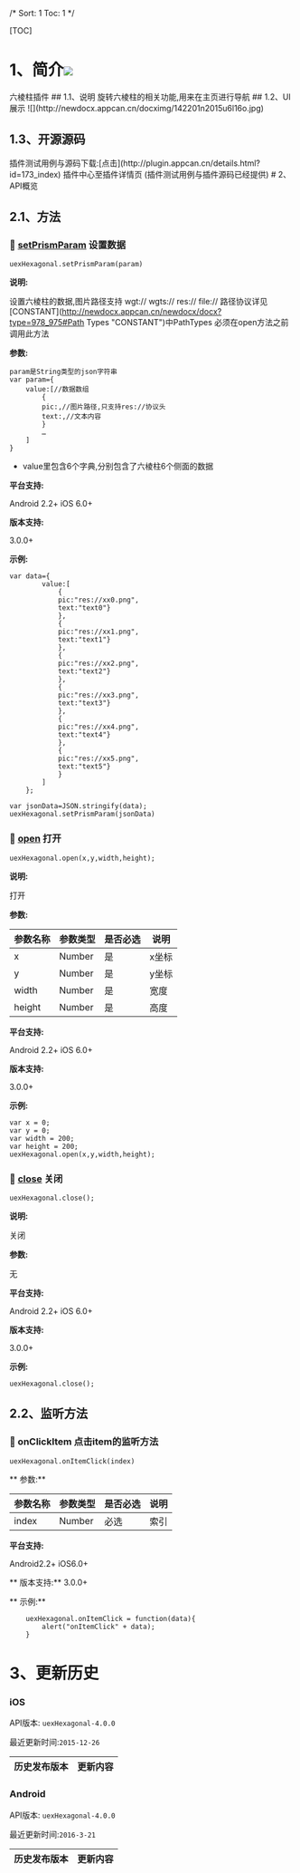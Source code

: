 /*
Sort: 1
Toc: 1
*/



[TOC]
# 1、简介[![](http://appcan-download.oss-cn-beijing.aliyuncs.com/%E5%85%AC%E6%B5%8B%2Fgf.png)]() <ignore>
六棱柱插件
## 1.1、说明<ignore>
 旋转六棱柱的相关功能,用来在主页进行导航
## 1.2、UI展示<ignore>
 ![](http://newdocx.appcan.cn/docximg/142201n2015u6l16o.jpg)
 
## 1.3、开源源码<ignore>
插件测试用例与源码下载:[点击](http://plugin.appcan.cn/details.html?id=173_index) 插件中心至插件详情页 (插件测试用例与插件源码已经提供)
# 2、API概览<ignore>

## 2.1、方法<ignore>

### 🍭 [setPrismParam](#setPrismParam) 设置数据

`uexHexagonal.setPrismParam(param)  `

**说明:**

设置六棱柱的数据,图片路径支持 wgt:// wgts:// res:// file://  路径协议详见[CONSTANT](http://newdocx.appcan.cn/newdocx/docx?type=978_975#Path Types "CONSTANT")中PathTypes
必须在open方法之前调用此方法

**参数:**

```
param是String类型的json字符串
var param={
    value:[//数据数组
        {
        pic:,//图片路径,只支持res://协议头
        text:,//文本内容
        }
        …   
    ]
}

```
    
* value里包含6个字典,分别包含了六棱柱6个侧面的数据

**平台支持:**

Android 2.2+
iOS 6.0+

**版本支持:**

3.0.0+

**示例:**

```
var data={
        value:[
            {
            pic:"res://xx0.png",
            text:"text0"}
            },
            {
            pic:"res://xx1.png",
            text:"text1"}
            },
            {
            pic:"res://xx2.png",
            text:"text2"}
            },
            {
            pic:"res://xx3.png",
            text:"text3"}
            },
            {
            pic:"res://xx4.png",
            text:"text4"}
            },
            {
            pic:"res://xx5.png",
            text:"text5"}
            }
        ]
    };
                                
var jsonData=JSON.stringify(data);   
uexHexagonal.setPrismParam(jsonData)    

```

### 🍭 [open](#open) 打开

`uexHexagonal.open(x,y,width,height);`

**说明:**

打开  

**参数:**

|参数名称|参数类型 | 是否必选|  说明 |
|-----|-----|-----|----- |
| x | Number | 是 | x坐标 |
| y | Number | 是 | y坐标 |
| width | Number | 是 | 宽度 |
|height|Number|是|高度|

**平台支持:**

Android 2.2+
iOS 6.0+

**版本支持:**

3.0.0+

**示例:**

```
var x = 0;     
var y = 0;      
var width = 200; 
var height = 200;                               
uexHexagonal.open(x,y,width,height);

```
### 🍭 [close](#close) 关闭

`uexHexagonal.close();`

**说明:**

关闭

**参数:**

无

**平台支持:**

Android 2.2+
iOS 6.0+

**版本支持:**

3.0.0+

**示例:**

```                         
uexHexagonal.close();

```
## 2.2、监听方法<ignore>

### 🍭 onClickItem  点击item的监听方法

`uexHexagonal.onItemClick(index)    `   

** 参数:**
 
|参数名称|参数类型 | 是否必选|  说明 |
|-----|-----|-----|----- |
| index | Number | 必选 |索引 |
 

**平台支持:**

Android2.2+
iOS6.0+

** 版本支持:**
3.0.0+

**  示例:**
```
    uexHexagonal.onItemClick = function(data){
        alert("onItemClick" + data);
    }
```

        
        
# 3、更新历史<ignore>

### iOS<ignore>

API版本: `uexHexagonal-4.0.0`

最近更新时间:`2015-12-26`

| 历史发布版本 | 更新内容 |
| ----- | ----- |

### Android<ignore>

API版本: `uexHexagonal-4.0.0`

最近更新时间:`2016-3-21`

| 历史发布版本 | 更新内容 |
| ----- | ----- |
